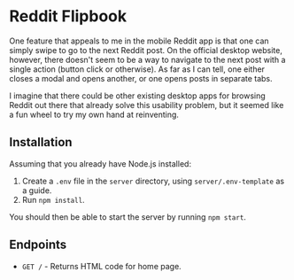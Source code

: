 Reddit Flipbook
===============

One feature that appeals to me in the mobile Reddit app is that one can simply swipe to go to the next Reddit post. On the official desktop website, however, there doesn't seem to be a way to navigate to the next post with a single action (button click or otherwise). As far as I can tell, one either closes a modal and opens another, or one opens posts in separate tabs.

I imagine that there could be other existing desktop apps for browsing Reddit out there that already solve this usability problem, but it seemed like a fun wheel to try my own hand at reinventing.

## Installation

Assuming that you already have Node.js installed:

1. Create a `.env` file in the `server` directory, using `server/.env-template` as a guide.
2. Run `npm install`.

You should then be able to start the server by running `npm start`.

## Endpoints

* `GET /` - Returns HTML code for home page.

